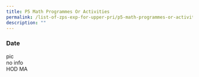 ```yaml
---
title: P5 Math Programmes Or Activities
permalink: /list-of-zps-exp-for-upper-pri/p5-math-programmes-or-activities/
description: ""
---
```

### **Date**
pic<br>no info<br>HOD MA